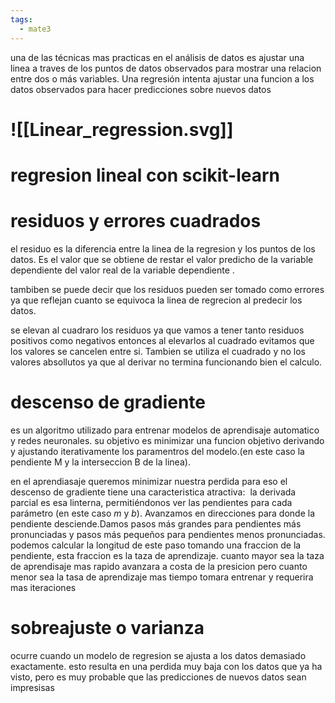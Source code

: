 ```yaml
---
tags:
  - mate3
---
```

 una de las técnicas mas practicas en el análisis de datos es ajustar una linea a traves de los puntos de datos observados para mostrar una relacion entre dos o más variables. Una regresión intenta ajustar una funcion a los datos observados para hacer predicciones sobre nuevos datos

# ![[Linear_regression.svg]]



# regresion lineal con scikit-learn


# residuos y errores cuadrados 

el residuo es la diferencia entre la linea de la regresion y los puntos de los datos. Es el valor que se obtiene de restar el valor predicho de la variable dependiente del valor real de la variable dependiente .

tambiben se puede decir que los residuos pueden ser tomado como errores ya que reflejan cuanto se equivoca la linea de regrecion al predecir los datos.

se elevan al cuadraro los residuos ya que vamos a tener tanto residuos positivos como negativos entonces al elevarlos al cuadrado evitamos que los valores se cancelen entre si. Tambien se utiliza el cuadrado y no los valores absollutos ya que al derivar no termina funcionando bien el calculo.

# descenso de gradiente 

es un algoritmo utilizado para entrenar modelos de aprendisaje automatico y redes neuronales. su objetivo es minimizar una funcion objetivo derivando y ajustando iterativamente los paramentros del modelo.(en este caso la pendiente M y la interseccion B de la linea).

en el aprendiasaje queremos minimizar nuestra perdida  para eso el descenso de gradiente tiene una caracteristica atractiva:  la derivada parcial es esa linterna, permitiéndonos ver las pendientes para cada parámetro (en este caso _m_ y _b_). Avanzamos en direcciones para donde la pendiente desciende.Damos pasos más grandes para pendientes más pronunciadas y pasos más pequeños para pendientes menos pronunciadas.
 podemos calcular la longitud de este paso tomando una fraccion de la pendiente, esta fraccion es la taza de aprendizaje. cuanto mayor sea la taza de aprendisaje mas rapido avanzara a costa de la presicion pero cuanto menor sea la tasa de aprendizaje mas tiempo tomara entrenar y requerira mas iteraciones

# sobreajuste o varianza

ocurre cuando un modelo de regresion se ajusta a los datos demasiado exactamente. esto resulta en una perdida muy baja con los datos que ya ha visto, pero es muy probable que las predicciones de nuevos datos  sean impresisas 

